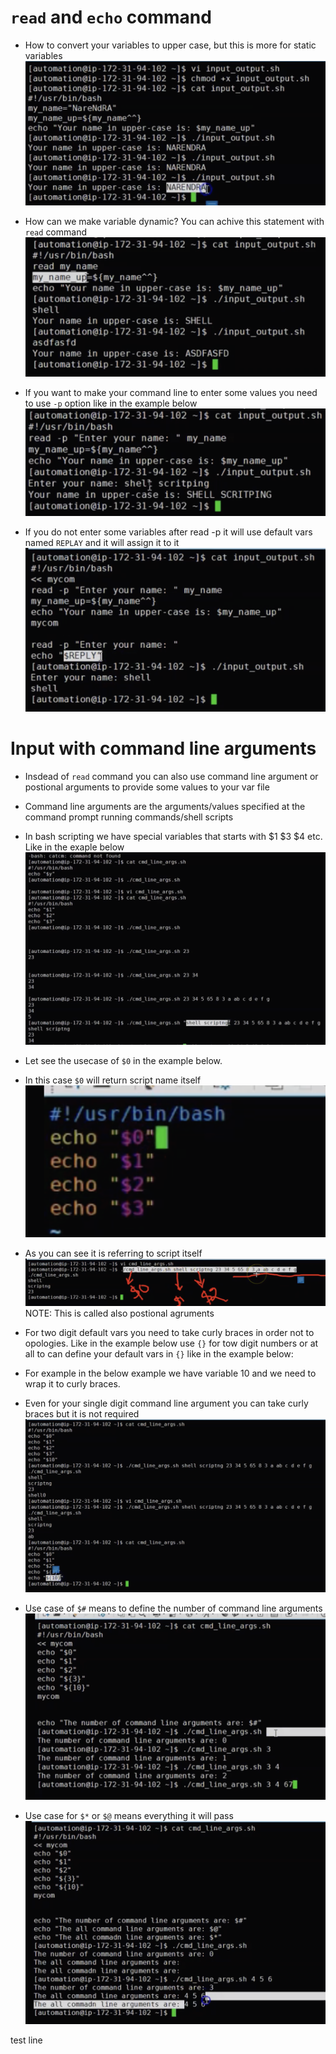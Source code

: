 # `read` and `echo` command
- How to convert your variables to upper case, but this is more for static variables
<br> ![image](../images/149.png)

- How can we make variable dynamic? You can achive this statement with `read` command
<br> ![image](../images/150.png)

- If you want to make your command line to enter some values you need to use `-p` option like in the example below 
<br> ![image](../images/152.png)

- If you do not enter some variables after read -p it will use default vars named `REPLAY` and it will assign it to it
<br> ![image](../images/153.png)

# Input with command line arguments
- Insdead of `read` command you can also use command line argument or postional arguments to provide some values to your var file
- Command line arguments are the arguments/values specified at the command prompt running commands/shell scripts
- In bash scripting we have special variables that starts with $1 $3 $4 etc. Like in the exaple below
<br> ![image](../images/154.png)

- Let see the usecase of `$0` in the example below.
- In this case `$0` will return script name itself
<br> ![image](../images/155.png)

- As you can see it is referring to script itself
<br> ![image](../images/156.png)
NOTE: This is called also postional agruments

- For two digit default vars you need to take curly braces in order not to opologies. Like in the example below use `{}` for tow digit numbers or at all to can define your default vars in `{}` like in the example below:
- For example in the below example we have variable 10 and we need to wrap it to curly braces.
- Even for your single digit command line argument you can take curly braces but it is not required 
<br> ![image](../images/157.png)

- Use case of `$#` means to define the number of command line arguments
<br> ![image](../images/158.png)

- Use case for `$*` or `$@` means everything it will pass
<br> ![image](../images/159.png)

test line 